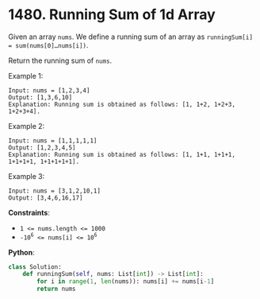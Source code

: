 # 1480. Running Sum of 1d Array

Given an array `nums`. We define a running sum of an array as `runningSum[i] = sum(nums[0]…nums[i])`.

Return the running sum of `nums`.

Example 1:
```
Input: nums = [1,2,3,4]
Output: [1,3,6,10]
Explanation: Running sum is obtained as follows: [1, 1+2, 1+2+3, 1+2+3+4].
```
Example 2:
```
Input: nums = [1,1,1,1,1]
Output: [1,2,3,4,5]
Explanation: Running sum is obtained as follows: [1, 1+1, 1+1+1, 1+1+1+1, 1+1+1+1+1].
```
Example 3:
```
Input: nums = [3,1,2,10,1]
Output: [3,4,6,16,17]
```

__Constraints__:
* `1 <= nums.length <= 1000`
* `-10`<sup>`6`</sup>` <= nums[i] <= 10`<sup>`6`</sup>

__Python__:
```python
class Solution:
    def runningSum(self, nums: List[int]) -> List[int]:
        for i in range(1, len(nums)): nums[i] += nums[i-1]
        return nums
```
